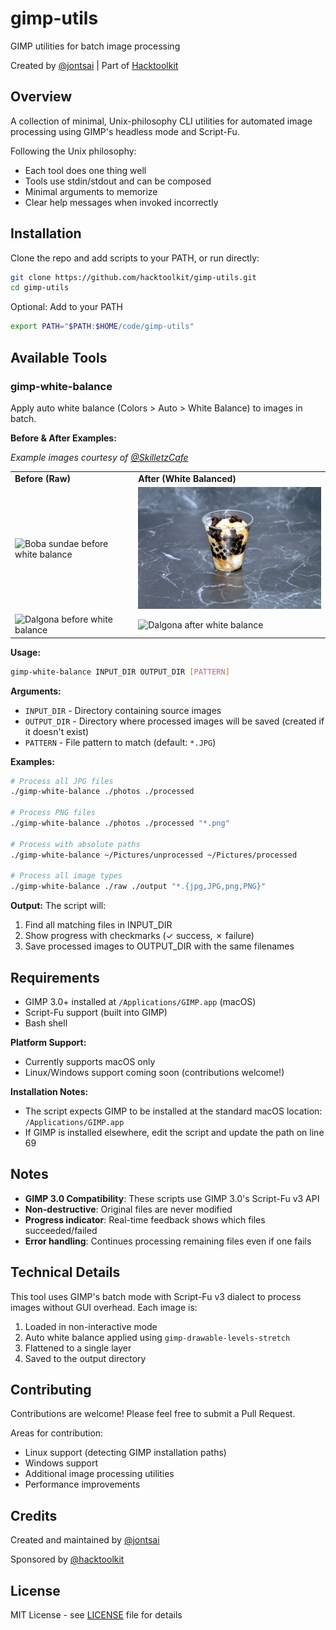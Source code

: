 # gimp-utils

GIMP utilities for batch image processing

Created by [@jontsai](https://github.com/jontsai) | Part of [Hacktoolkit](https://github.com/hacktoolkit)

## Overview

A collection of minimal, Unix-philosophy CLI utilities for automated image processing using GIMP's headless mode and Script-Fu.

Following the Unix philosophy:
- Each tool does one thing well
- Tools use stdin/stdout and can be composed
- Minimal arguments to memorize
- Clear help messages when invoked incorrectly

## Installation

Clone the repo and add scripts to your PATH, or run directly:

```bash
git clone https://github.com/hacktoolkit/gimp-utils.git
cd gimp-utils
```

Optional: Add to your PATH
```bash
export PATH="$PATH:$HOME/code/gimp-utils"
```

## Available Tools

### gimp-white-balance

Apply auto white balance (Colors > Auto > White Balance) to images in batch.

**Before & After Examples:**

*Example images courtesy of [@SkilletzCafe](https://github.com/SkilletzCafe)*

<table>
<tr>
<td><b>Before (Raw)</b></td>
<td><b>After (White Balanced)</b></td>
</tr>
<tr>
<td><img src="https://raw.githubusercontent.com/hacktoolkit/gimp-utils/master/examples/white-balance/tearekz_boba_sundae_raw.jpg" width="400" alt="Boba sundae before white balance"></td>
<td><img src="https://raw.githubusercontent.com/hacktoolkit/gimp-utils/master/examples/white-balance/tearekz_boba_sundae_white_balanced.jpg" width="400" alt="Boba sundae after white balance"></td>
</tr>
<tr>
<td><img src="https://raw.githubusercontent.com/hacktoolkit/gimp-utils/master/examples/white-balance/tearekz_dalgona_raw.jpg" width="400" alt="Dalgona before white balance"></td>
<td><img src="https://raw.githubusercontent.com/hacktoolkit/gimp-utils/master/examples/white-balance/tearekz_dalgona_white_balanced.jpg" width="400" alt="Dalgona after white balance"></td>
</tr>
</table>

**Usage:**
```bash
gimp-white-balance INPUT_DIR OUTPUT_DIR [PATTERN]
```

**Arguments:**
- `INPUT_DIR` - Directory containing source images
- `OUTPUT_DIR` - Directory where processed images will be saved (created if it doesn't exist)
- `PATTERN` - File pattern to match (default: `*.JPG`)

**Examples:**
```bash
# Process all JPG files
./gimp-white-balance ./photos ./processed

# Process PNG files
./gimp-white-balance ./photos ./processed "*.png"

# Process with absolute paths
./gimp-white-balance ~/Pictures/unprocessed ~/Pictures/processed

# Process all image types
./gimp-white-balance ./raw ./output "*.{jpg,JPG,png,PNG}"
```

**Output:**
The script will:
1. Find all matching files in INPUT_DIR
2. Show progress with checkmarks (✓ success, ✗ failure)
3. Save processed images to OUTPUT_DIR with the same filenames

## Requirements

- GIMP 3.0+ installed at `/Applications/GIMP.app` (macOS)
- Script-Fu support (built into GIMP)
- Bash shell

**Platform Support:**
- Currently supports macOS only
- Linux/Windows support coming soon (contributions welcome!)

**Installation Notes:**
- The script expects GIMP to be installed at the standard macOS location: `/Applications/GIMP.app`
- If GIMP is installed elsewhere, edit the script and update the path on line 69

## Notes

- **GIMP 3.0 Compatibility**: These scripts use GIMP 3.0's Script-Fu v3 API
- **Non-destructive**: Original files are never modified
- **Progress indicator**: Real-time feedback shows which files succeeded/failed
- **Error handling**: Continues processing remaining files even if one fails

## Technical Details

This tool uses GIMP's batch mode with Script-Fu v3 dialect to process images without GUI overhead. Each image is:
1. Loaded in non-interactive mode
2. Auto white balance applied using `gimp-drawable-levels-stretch`
3. Flattened to a single layer
4. Saved to the output directory

## Contributing

Contributions are welcome! Please feel free to submit a Pull Request.

Areas for contribution:
- Linux support (detecting GIMP installation paths)
- Windows support
- Additional image processing utilities
- Performance improvements

## Credits

Created and maintained by [@jontsai](https://github.com/jontsai)

Sponsored by [@hacktoolkit](https://github.com/hacktoolkit)

## License

MIT License - see [LICENSE](LICENSE) file for details
